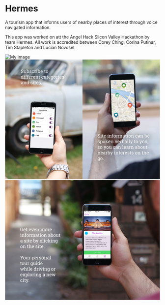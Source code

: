 Hermes
======

A tourism app that informs users of nearby places of interest through voice navigated information.

This app was worked on att the Angel Hack Silcon Valley Hackathon by team Hermes. All work is accredited between Corey Ching, Corina Putinar, Tim Stapleton and Lucian Novosel. 

![My image](https://github.com/cching808/Hermes/blob/master/Hermes1.jpg)
![My image](https://github.com/cching808/Hermes/blob/master/Hermes2.jpg)
![My image](https://github.com/cching808/Hermes/blob/master/Hermes3.jpg)
